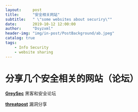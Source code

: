 ```yaml
---
layout:     post
title:      "安全相关网站"
subtitle:   " \"some websites about securiry\""
date:       2019-10-12 12:00:00
author:     "Dsyzxml"
header-img: "img/in-post/PostBackground/ab.jpeg"
catalog: true
tags:
    - Info Security
    - website sharing
---
```



# 分享几个安全相关的网站（论坛）

**[GreySec](https://greysec.net/)**
黑客和安全论坛

**[threatpost](https://threatpost.com/)**
漏洞分享